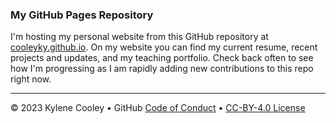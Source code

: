 ### My GitHub Pages Repository

I'm hosting my personal website from this GitHub repository at [cooleyky.github.io](https://cooleyky.github.io). On my website you can find my current resume, recent projects and updates, and my teaching portfolio. Check back often to see how I'm progressing as I am rapidly adding new contributions to this repo right now.

---

&copy; 2023 Kylene Cooley &bull; GitHub [Code of Conduct](https://www.contributor-covenant.org/version/2/1/code_of_conduct/code_of_conduct.md) &bull; [CC-BY-4.0 License](https://creativecommons.org/licenses/by/4.0/legalcode)
